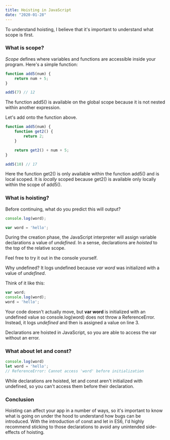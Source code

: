 ```yaml
---
title: Hoisting in JavaScript
date: "2020-01-28"
---
```


To understand hoisting, I believe that it's important to understand what scope is first.

<h3>What is scope?</h3>

<i>Scope</i> defines where variables and functions are accessible inside your program.
Here's a simple function:

```javascript
function add5(num) {
    return num + 5;
}

add5(7) // 12
```

The function add5() is available on the global scope because it is not nested
within another expression.

Let's add onto the function above.

```javascript
function add5(num) {
    function get2() {
        return 2;
    }

    return get2() + num + 5;
}

add5(10) // 17
```

Here the function get2() is only available within the function add5()
and is local scoped. It is <i>locally</i> scoped because get2() is available
only locally within the scope of add5().

<h3>What is hoisting?</h3>

Before continuing, what do you predict this will output?

```javascript
console.log(word);

var word = 'hello';
```

During the creation phase, the JavaScript interpreter will assign variable
declarations a value of <i>undefined</i>. In a sense, declarations are
<i>hoisted</i> to the top of the relative scope.

Feel free to try it out in the console yourself.

Why undefined? It logs undefined because <i>var word</i> was initialized with a value of <i>undefined</i>.

Think of it like this:

```javascript
var word;
console.log(word);
word = 'hello';
```

Your code doesn't actually move, but <b>var word</b> is initialized with an undefined
value so console.log(word) does not throw a ReferenceError. Instead, it logs
<i>undefined</i> and then is assigned a value on line 3.

Declarations are hoisted in JavaScript, so you are able to access the var without an error.

<h3>What about let and const?</h3>

```javascript
console.log(word)
let word = 'hello';
// ReferenceError: Cannot access 'word' before initialization
```

While declarations are hoisted, let and const aren't initialized with undefined, so you
can't access them before their declaration.

<h3>Conclusion</h3>

Hoisting can affect your app in a number of ways, so it's important to know what is going
on under the hood to understand how bugs can be introduced. With the introduction of
const and let in ES6, I'd highly recommend sticking to those declarations to avoid
any unintended side-effects of hoisting.